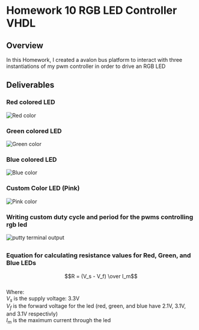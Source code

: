 # Homework 10 RGB LED Controller VHDL
## Overview
In this Homework, I created a avalon bus platform to interact with three instantiations of my pwm controller in order to drive an RGB LED
## Deliverables
### Red colored LED
![Red color](./assets/IanCrittenden_HW-10_5.jpg)
### Green colored LED
![Green color](./assets/IanCrittenden_HW-10_4.jpg)
### Blue colored LED
![Blue color](./assets/IanCrittenden_HW-10_3.jpg)
### Custom Color LED (Pink)
![Pink color](./assets/IanCrittenden_HW-10_2.jpg)
### Writing custom duty cycle and period for the pwms controlling rgb led
![putty terminal output](./assets/IanCrittenden_HW-10_1_SC.png)
## 
### Equation for calculating resistance values for Red, Green, and Blue LEDs
$$R = (V_s - V_f) \over I_m$$  
Where:  
$V_s$ is the supply voltage: 3.3V  
$V_f$ is the forward voltage for the led (red, green, and blue have 2.1V, 3.1V, and 3.1V respectivly)  
$I_m$ is the maximum current through the led  